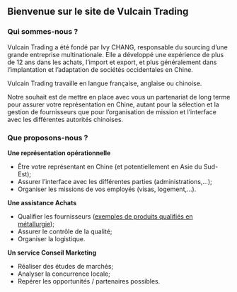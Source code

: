 ## Bienvenue sur le site de Vulcain Trading

### Qui sommes-nous ?

Vulcain Trading a été fondé par Ivy CHANG, responsable du sourcing d’une grande entreprise multinationale. Elle a développé une expérience de plus de 12 ans dans les achats, l’import et export, et plus généralement dans l’implantation et l’adaptation de sociétés occidentales en Chine.

Vulcain Trading travaille en langue française, anglaise ou chinoise.

Notre souhait est de mettre en place avec vous un partenariat de long terme pour assurer votre représentation en Chine, autant pour la sélection et la gestion de fournisseurs que pour l’organisation de mission et l’interface avec les différentes autorités chinoises.

### Que proposons-nous ?

**Une représentation opérationnelle**

- Être votre représentant en Chine (et potentiellement en Asie du Sud-Est);
- Assurer l’interface avec les différentes parties (administrations,…);
- Organiser les missions de vos employés (visas, logement,…).

**Une assistance Achats**

- Qualifier les fournisseurs ([exemples de produits qualifiés en métallurgie](catalogue));
- Assurer le contrôle de la qualité;
- Organiser la logistique.

**Un service Conseil Marketing**

- Réaliser des études de marchés;
- Analyser la concurrence locale;
- Repérer les opportunités / partenaires possibles.

